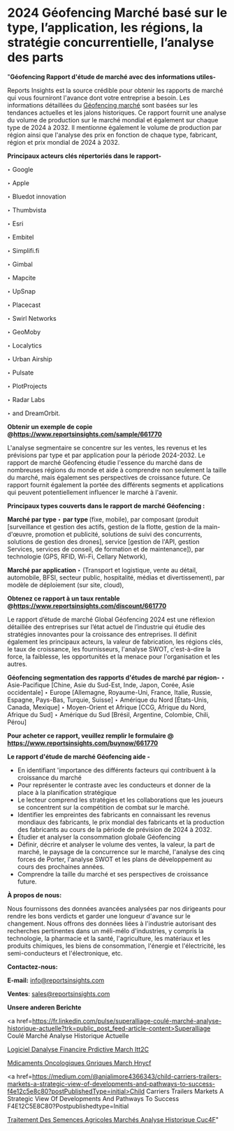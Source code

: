 # 2024 Géofencing Marché basé sur le type, l’application, les régions, la stratégie concurrentielle, l’analyse des parts

"<strong>Géofencing Rapport d'étude de marché avec des informations utiles-</strong>

Reports Insights est la source crédible pour obtenir les rapports de marché qui vous fourniront l'avance dont votre entreprise a besoin. Les informations détaillées du <a href=https://www.reportsinsights.com/sample/661770>Géofencing marché</a> sont basées sur les tendances actuelles et les jalons historiques. Ce rapport fournit une analyse du volume de production sur le marché mondial et également sur chaque type de 2024 à 2032. Il mentionne également le volume de production par région ainsi que l'analyse des prix en fonction de chaque type, fabricant, région et prix mondial de 2024 à 2032.

<b>Principaux acteurs clés répertoriés dans le rapport-</b>

‣ Google

‣ Apple

‣ Bluedot innovation

‣ Thumbvista

‣ Esri

‣ Embitel

‣ Simplifi.fi

‣ Gimbal

‣ Mapcite

‣ UpSnap

‣ Placecast

‣ Swirl Networks

‣ GeoMoby

‣ Localytics

‣ Urban Airship

‣ Pulsate

‣ PlotProjects

‣ Radar Labs

‣ and DreamOrbit.

<strong><b>Obtenir un exemple de copie @</b></strong><a href=https://www.reportsinsights.com/sample/661770><strong><b>https://www.reportsinsights.com/sample/661770</b></strong></a>

L'analyse segmentaire se concentre sur les ventes, les revenus et les prévisions par type et par application pour la période 2024-2032. Le rapport de marché Géofencing étudie l'essence du marché dans de nombreuses régions du monde et aide à comprendre non seulement la taille du marché, mais également ses perspectives de croissance future. Ce rapport fournit également la portée des différents segments et applications qui peuvent potentiellement influencer le marché à l'avenir.

<strong>Principaux types couverts dans le rapport de marché Géofencing :</strong>

<strong>Marché par type </strong>
‣ <strong> par type </strong> (fixe, mobile), par composant (produit [surveillance et gestion des actifs, gestion de la flotte, gestion de la main-d'œuvre, promotion et publicité, solutions de suivi des concurrents, solutions de gestion des drones], service [gestion de l'API, gestion Services, services de conseil, de formation et de maintenance]), par technologie (GPS, RFID, Wi-Fi, Cellary Network),

<strong>Marché par application </strong>
‣ (Transport et logistique, vente au détail, automobile, BFSI, secteur public, hospitalité, médias et divertissement), par modèle de déploiement (sur site, cloud),

<strong><b>Obtenez ce rapport à un taux rentable @</b></strong><a href=https://www.reportsinsights.com/discount/661770><strong><b>https://www.reportsinsights.com/discount/661770</b></strong></a>

Le rapport d’étude de marché Global Géofencing 2024 est une réflexion détaillée des entreprises sur l’état actuel de l’industrie qui étudie des stratégies innovantes pour la croissance des entreprises. Il définit également les principaux acteurs, la valeur de fabrication, les régions clés, le taux de croissance, les fournisseurs, l'analyse SWOT, c'est-à-dire la force, la faiblesse, les opportunités et la menace pour l'organisation et les autres.

<strong>Géofencing segmentation des rapports d'études de marché par région-</strong>
‣ Asie-Pacifique [Chine, Asie du Sud-Est, Inde, Japon, Corée, Asie occidentale]
‣ Europe [Allemagne, Royaume-Uni, France, Italie, Russie, Espagne, Pays-Bas, Turquie, Suisse]
‣ Amérique du Nord [États-Unis, Canada, Mexique]
‣ Moyen-Orient et Afrique [CCG, Afrique du Nord, Afrique du Sud]
‣ Amérique du Sud [Brésil, Argentine, Colombie, Chili, Pérou]

<strong>Pour acheter ce rapport, veuillez remplir le formulaire @   <a href=https://www.reportsinsights.com/buynow/661770>https://www.reportsinsights.com/buynow/661770</a></strong>

<strong>Le rapport d'étude de marché Géofencing aide -</strong>
<ul>
  <li>En identifiant 'importance des différents facteurs qui contribuent à la croissance du marché</li>
  <li>Pour représenter le contraste avec les conducteurs et donner de la place à la planification stratégique</li>
  <li>Le lecteur comprend les stratégies et les collaborations que les joueurs se concentrent sur la compétition de combat sur le marché.</li>
  <li>Identifier les empreintes des fabricants en connaissant les revenus mondiaux des fabricants, le prix mondial des fabricants et la production des fabricants au cours de la période de prévision de 2024 à 2032.</li>
  <li>Étudier et analyser la consommation globale Géofencing</li>
  <li>Définir, décrire et analyser le volume des ventes, la valeur, la part de marché, le paysage de la concurrence sur le marché, l'analyse des cinq forces de Porter, l'analyse SWOT et les plans de développement au cours des prochaines années.</li>
  <li>Comprendre la taille du marché et ses perspectives de croissance future.</li>
</ul>
<strong>À propos de nous:</strong>

Nous fournissons des données avancées analysées par nos dirigeants pour rendre les bons verdicts et garder une longueur d'avance sur le changement. Nous offrons des données liées à l'industrie autorisant des recherches pertinentes dans un méli-mélo d'industries, y compris la technologie, la pharmacie et la santé, l'agriculture, les matériaux et les produits chimiques, les biens de consommation, l'énergie et l'électricité, les semi-conducteurs et l'électronique, etc.

<strong>Contactez-nous:</strong>

<strong>E-mail:</strong> <a href=mailto:info@reportsinsights.com>info@reportsinsights.com</a>

<strong>Ventes</strong>: <a href=mailto:sales@reportsinsights.com>sales@reportsinsights.com</a>

<strong>Unsere anderen Berichte</strong>

<a href=https://fr.linkedin.com/pulse/superalliage-coulé-marché-analyse-historique-actuelle?trk=public_post_feed-article-content>Superalliage Coulé Marché Analyse Historique Actuelle</a>

<a href=https://www.linkedin.com/pulse/logiciel-danalyse-financi%C3%A8re-pr%C3%A9dictive-march%C3%A9-itt2c/>Logiciel Danalyse Financire Prdictive March Itt2C</a>

<a href=https://www.linkedin.com/pulse/m%C3%A9dicaments-oncologiques-g%C3%A9n%C3%A9riques-march%C3%A9--hnycf/>Mdicaments Oncologiques Gnriques March  Hnycf</a>

<a href=https://medium.com/@anjalimore4366343/child-carriers-trailers-markets-a-strategic-view-of-developments-and-pathways-to-success-f4e12c5e8c80?postPublishedType=initial>Child Carriers Trailers Markets A Strategic View Of Developments And Pathways To Success F4E12C5E8C80?Postpublishedtype=Initial</a>

<a href=https://fr.linkedin.com/pulse/traitement-des-semences-agricoles-marchés-analyse-historique-cuc4f/>Traitement Des Semences Agricoles Marchés Analyse Historique Cuc4F</a>"
